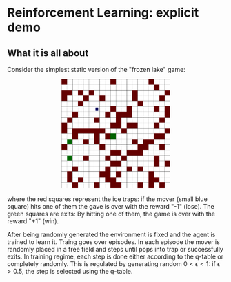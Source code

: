# Reinforcement Learning: explicit demo

## What it is all about

Consider the simplest static version of the "frozen lake" game:

<p align="center">
  <img src="png/000000/0000.png" width=50% />
</p>

where the red squares represent the ice traps: if the mover (small blue square) hits one of them the gave is over with the reward "-1" (lose). The green squares are exits: By hitting one of them, the game is over with the reward "+1" (win). 

After being randomly generated the environment is fixed and the agent is trained to learn it. Traing goes over episodes. In each episode the mover is randomly placed in a free field and steps until pops into trap or successfully exits. In training regime, each step is done either according to the q-table or completely randomly. This is regulated by generating random $0<\epsilon<1$: if $\epsilon>0.5$, the step is selected using the q-table. 
